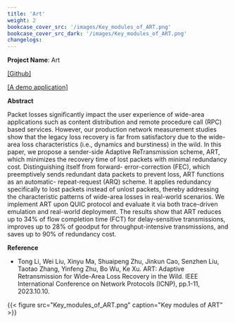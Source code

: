 ```yaml
---
title: 'Art'
weight: 2
bookcase_cover_src: '/images/Key_modules_of_ART.png'
bookcase_cover_src_dark: '/images/Key_modules_of_ART.png'
changelogs:
---
```


**Project Name**: Art

[ [Github] ](https://github.com/litonglab/quic-art)

[ [A demo application] ](https://github.com/litonglab/quic-art/tree/main/slides)

**Abstract**

Packet losses significantly impact the user experience of wide-area applications such as content distribution and remote procedure call (RPC) based services. However, our production network measurement studies show that the legacy loss recovery is far from satisfactory due to the wide-area loss characteristics (i.e., dynamics and burstiness) in the wild. In this paper, we propose a sender-side Adaptive ReTransmission scheme, ART, which minimizes the recovery time of lost packets with minimal redundancy cost. Distinguishing itself from forward- error-correction (FEC), which preemptively sends redundant data packets to prevent loss, ART functions as an automatic- repeat-request (ARQ) scheme. It applies redundancy specifically to lost packets instead of unlost packets, thereby addressing the characteristic patterns of wide-area losses in real-world scenarios. We implement ART upon QUIC protocol and evaluate it via both trace-driven emulation and real-world deployment. The results show that ART reduces up to 34% of flow completion time (FCT) for delay-sensitive transmissions, improves up to 28% of goodput for throughput-intensive transmissions, and saves up to 90% of redundancy cost.

**Reference**

- Tong Li, Wei Liu, Xinyu Ma, Shuaipeng Zhu, Jinkun Cao, Senzhen Liu, Taotao Zhang, Yinfeng Zhu, Bo Wu, Ke Xu. ART: Adaptive Retransmission for Wide-Area Loss Recovery in the Wild. IEEE International Conference on Network Protocols (ICNP), pp.1-11, 2023.10.10.

{{< figure src="Key_modules_of_ART.png" caption="Key modules of ART" >}}